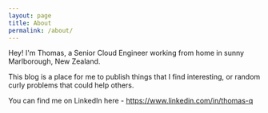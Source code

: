 ```yaml
---
layout: page
title: About
permalink: /about/
---
```


Hey! I'm Thomas, a Senior Cloud Engineer working from home in sunny Marlborough, New Zealand. 

This blog is a place for me to publish things that I find interesting, or random curly problems that could help others. 

You can find me on LinkedIn here - https://www.linkedin.com/in/thomas-q
